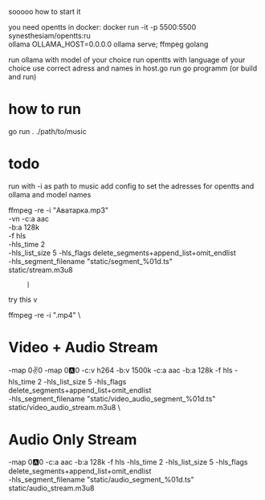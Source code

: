 
sooooo how to start it

you need opentts in docker: docker run -it -p 5500:5500 synesthesiam/opentts:ru  
ollama  OLLAMA_HOST=0.0.0.0 ollama serve; 
ffmpeg
golang

run ollama with model of your choice
run opentts with language of your choice
use correct adress and names in host.go
run go programm (or build and run)

# how to run

go run . ./path/to/music

# todo
run with -i as path to music
add config to set the adresses for opentts and ollama and model names




 ffmpeg -re -i "Аватарка.mp3" \
 -vn -c:a aac \
  -b:a 128k \
  -f hls \
  -hls_time 2 \
  -hls_list_size 5 -hls_flags delete_segments+append_list+omit_endlist \
  -hls_segment_filename "static/segment_%01d.ts" \
  static/stream.m3u8

         | 
try this v

ffmpeg -re -i ".mp4" \
  # Video + Audio Stream
  -map 0:v:0 -map 0:a:0 -c:v h264 -b:v 1500k -c:a aac -b:a 128k -f hls -hls_time 2 -hls_list_size 5 -hls_flags delete_segments+append_list+omit_endlist \
  -hls_segment_filename "static/video_audio_segment_%01d.ts" \
  static/video_audio_stream.m3u8 \
  
  # Audio Only Stream
  -map 0:a:0 -c:a aac -b:a 128k -f hls -hls_time 2 -hls_list_size 5 -hls_flags delete_segments+append_list+omit_endlist \
  -hls_segment_filename "static/audio_segment_%01d.ts" \
  static/audio_stream.m3u8

